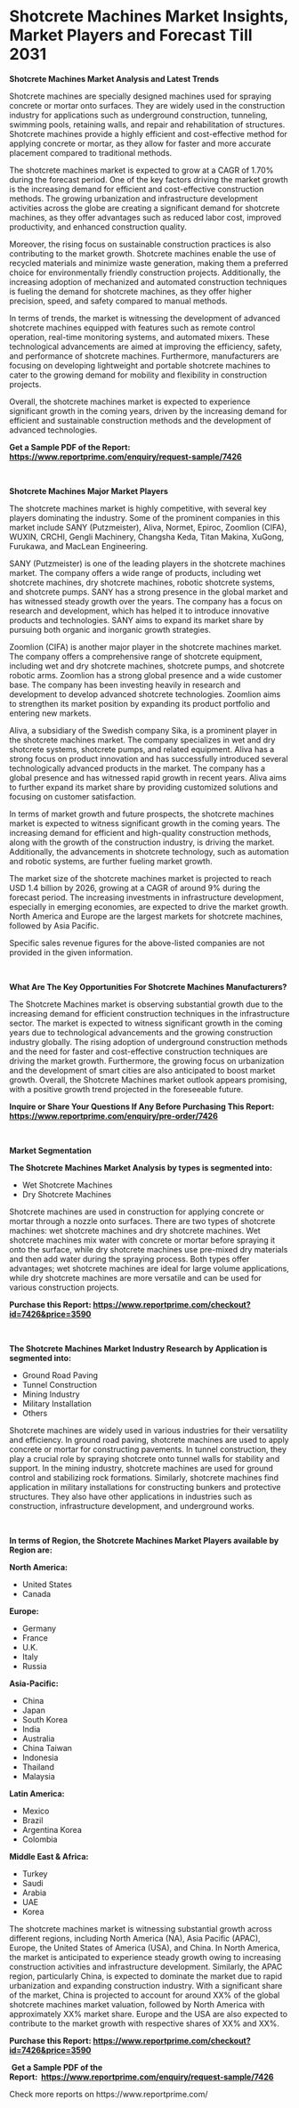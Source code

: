 <p><h1>Shotcrete Machines Market Insights, Market Players and Forecast Till 2031</h1></p><p><strong>Shotcrete Machines Market Analysis and Latest Trends</strong></p>
<p><p>Shotcrete machines are specially designed machines used for spraying concrete or mortar onto surfaces. They are widely used in the construction industry for applications such as underground construction, tunneling, swimming pools, retaining walls, and repair and rehabilitation of structures. Shotcrete machines provide a highly efficient and cost-effective method for applying concrete or mortar, as they allow for faster and more accurate placement compared to traditional methods.</p><p>The shotcrete machines market is expected to grow at a CAGR of 1.70% during the forecast period. One of the key factors driving the market growth is the increasing demand for efficient and cost-effective construction methods. The growing urbanization and infrastructure development activities across the globe are creating a significant demand for shotcrete machines, as they offer advantages such as reduced labor cost, improved productivity, and enhanced construction quality.</p><p>Moreover, the rising focus on sustainable construction practices is also contributing to the market growth. Shotcrete machines enable the use of recycled materials and minimize waste generation, making them a preferred choice for environmentally friendly construction projects. Additionally, the increasing adoption of mechanized and automated construction techniques is fueling the demand for shotcrete machines, as they offer higher precision, speed, and safety compared to manual methods.</p><p>In terms of trends, the market is witnessing the development of advanced shotcrete machines equipped with features such as remote control operation, real-time monitoring systems, and automated mixers. These technological advancements are aimed at improving the efficiency, safety, and performance of shotcrete machines. Furthermore, manufacturers are focusing on developing lightweight and portable shotcrete machines to cater to the growing demand for mobility and flexibility in construction projects.</p><p>Overall, the shotcrete machines market is expected to experience significant growth in the coming years, driven by the increasing demand for efficient and sustainable construction methods and the development of advanced technologies.</p></p>
<p><strong>Get a Sample PDF of the Report:&nbsp; <a href="https://www.reportprime.com/enquiry/request-sample/7426">https://www.reportprime.com/enquiry/request-sample/7426</a></strong></p>
<p>&nbsp;</p>
<p><strong>Shotcrete Machines Major Market Players</strong></p>
<p><p>The shotcrete machines market is highly competitive, with several key players dominating the industry. Some of the prominent companies in this market include SANY (Putzmeister), Aliva, Normet, Epiroc, Zoomlion (CIFA), WUXIN, CRCHI, Gengli Machinery, Changsha Keda, Titan Makina, XuGong, Furukawa, and MacLean Engineering. </p><p>SANY (Putzmeister) is one of the leading players in the shotcrete machines market. The company offers a wide range of products, including wet shotcrete machines, dry shotcrete machines, robotic shotcrete systems, and shotcrete pumps. SANY has a strong presence in the global market and has witnessed steady growth over the years. The company has a focus on research and development, which has helped it to introduce innovative products and technologies. SANY aims to expand its market share by pursuing both organic and inorganic growth strategies.</p><p>Zoomlion (CIFA) is another major player in the shotcrete machines market. The company offers a comprehensive range of shotcrete equipment, including wet and dry shotcrete machines, shotcrete pumps, and shotcrete robotic arms. Zoomlion has a strong global presence and a wide customer base. The company has been investing heavily in research and development to develop advanced shotcrete technologies. Zoomlion aims to strengthen its market position by expanding its product portfolio and entering new markets.</p><p>Aliva, a subsidiary of the Swedish company Sika, is a prominent player in the shotcrete machines market. The company specializes in wet and dry shotcrete systems, shotcrete pumps, and related equipment. Aliva has a strong focus on product innovation and has successfully introduced several technologically advanced products in the market. The company has a global presence and has witnessed rapid growth in recent years. Aliva aims to further expand its market share by providing customized solutions and focusing on customer satisfaction.</p><p>In terms of market growth and future prospects, the shotcrete machines market is expected to witness significant growth in the coming years. The increasing demand for efficient and high-quality construction methods, along with the growth of the construction industry, is driving the market. Additionally, the advancements in shotcrete technology, such as automation and robotic systems, are further fueling market growth.</p><p>The market size of the shotcrete machines market is projected to reach USD 1.4 billion by 2026, growing at a CAGR of around 9% during the forecast period. The increasing investments in infrastructure development, especially in emerging economies, are expected to drive the market growth. North America and Europe are the largest markets for shotcrete machines, followed by Asia Pacific.</p><p>Specific sales revenue figures for the above-listed companies are not provided in the given information.</p></p>
<p>&nbsp;</p>
<p><strong>What Are The Key Opportunities For Shotcrete Machines Manufacturers?</strong></p>
<p><p>The Shotcrete Machines market is observing substantial growth due to the increasing demand for efficient construction techniques in the infrastructure sector. The market is expected to witness significant growth in the coming years due to technological advancements and the growing construction industry globally. The rising adoption of underground construction methods and the need for faster and cost-effective construction techniques are driving the market growth. Furthermore, the growing focus on urbanization and the development of smart cities are also anticipated to boost market growth. Overall, the Shotcrete Machines market outlook appears promising, with a positive growth trend projected in the foreseeable future.</p></p>
<p><strong>Inquire or Share Your Questions If Any Before Purchasing This Report: <a href="https://www.reportprime.com/enquiry/pre-order/7426">https://www.reportprime.com/enquiry/pre-order/7426</a></strong></p>
<p>&nbsp;</p>
<p><strong>Market Segmentation</strong></p>
<p><strong>The Shotcrete Machines Market Analysis by types is segmented into:</strong></p>
<p><ul><li>Wet Shotcrete Machines</li><li>Dry Shotcrete Machines</li></ul></p>
<p><p>Shotcrete machines are used in construction for applying concrete or mortar through a nozzle onto surfaces. There are two types of shotcrete machines: wet shotcrete machines and dry shotcrete machines. Wet shotcrete machines mix water with concrete or mortar before spraying it onto the surface, while dry shotcrete machines use pre-mixed dry materials and then add water during the spraying process. Both types offer advantages; wet shotcrete machines are ideal for large volume applications, while dry shotcrete machines are more versatile and can be used for various construction projects.</p></p>
<p><strong>Purchase this Report:&nbsp;<a href="https://www.reportprime.com/checkout?id=7426&price=3590">https://www.reportprime.com/checkout?id=7426&price=3590</a></strong></p>
<p>&nbsp;</p>
<p><strong>The Shotcrete Machines Market Industry Research by Application is segmented into:</strong></p>
<p><ul><li>Ground Road Paving</li><li>Tunnel Construction</li><li>Mining Industry</li><li>Military Installation</li><li>Others</li></ul></p>
<p><p>Shotcrete machines are widely used in various industries for their versatility and efficiency. In ground road paving, shotcrete machines are used to apply concrete or mortar for constructing pavements. In tunnel construction, they play a crucial role by spraying shotcrete onto tunnel walls for stability and support. In the mining industry, shotcrete machines are used for ground control and stabilizing rock formations. Similarly, shotcrete machines find application in military installations for constructing bunkers and protective structures. They also have other applications in industries such as construction, infrastructure development, and underground works.</p></p>
<p>&nbsp;</p>
<p><strong>In terms of Region, the Shotcrete Machines Market Players available by Region are:</strong></p>
<p>
    <p> <strong> North America: </strong>
        <ul>
            <li>United States</li>
            <li>Canada</li>
        </ul>
        </p> 
    <p> <strong> Europe: </strong>
        <ul>
            <li>Germany</li>
            <li>France</li>
            <li>U.K.</li>
            <li>Italy</li>
            <li>Russia</li>
        </ul>
        </p> 
    <p> <strong> Asia-Pacific: </strong>
        <ul>
            <li>China</li>
            <li>Japan</li>
            <li>South Korea</li>
            <li>India</li>
            <li>Australia</li>
            <li>China Taiwan</li>
            <li>Indonesia</li>
            <li>Thailand</li>
            <li>Malaysia</li>
        </ul>
        </p> 
    <p> <strong> Latin America: </strong>
        <ul>
            <li>Mexico</li>
            <li>Brazil</li>
            <li>Argentina Korea</li>
            <li>Colombia</li>
        </ul>
        </p> 
    <p> <strong> Middle East & Africa: </strong>
        <ul>
            <li>Turkey</li>
            <li>Saudi</li>
            <li>Arabia</li>
            <li>UAE</li>
            <li>Korea</li>
        </ul>
    </p>
    </p>
<p><p>The shotcrete machines market is witnessing substantial growth across different regions, including North America (NA), Asia Pacific (APAC), Europe, the United States of America (USA), and China. In North America, the market is anticipated to experience steady growth owing to increasing construction activities and infrastructure development. Similarly, the APAC region, particularly China, is expected to dominate the market due to rapid urbanization and expanding construction industry. With a significant share of the market, China is projected to account for around XX% of the global shotcrete machines market valuation, followed by North America with approximately XX% market share. Europe and the USA are also expected to contribute to the market growth with respective shares of XX% and XX%.</p></p>
<p><strong>Purchase this Report: <a href="https://www.reportprime.com/checkout?id=7426&price=3590">https://www.reportprime.com/checkout?id=7426&price=3590</a></strong></p>
<p>&nbsp;<strong>Get a Sample PDF of the Report:&nbsp;&nbsp;<a href="https://www.reportprime.com/enquiry/request-sample/7426">https://www.reportprime.com/enquiry/request-sample/7426</a></strong></p>
<p><strong></strong></p>
<p>Check more reports on https://www.reportprime.com/</p>